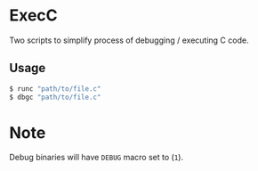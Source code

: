 # ExecC
Two scripts to simplify process of debugging / executing C code.

## Usage
```sh
$ runc "path/to/file.c"
$ dbgc "path/to/file.c"
```

# Note
Debug binaries will have `DEBUG` macro set to (`1`).
